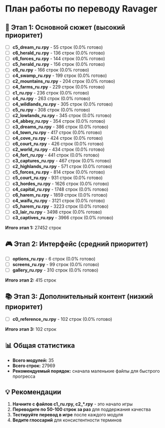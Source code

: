 # План работы по переводу Ravager

## 🎯 Этап 1: Основной сюжет (высокий приоритет)

- [ ] **c5_dream_ru.rpy** - 55 строк (0.0% готово)
- [ ] **c6_herald_ru.rpy** - 136 строк (0.0% готово)
- [ ] **c6_forces_ru.rpy** - 144 строк (0.0% готово)
- [ ] **c5_herald_ru.rpy** - 156 строк (0.0% готово)
- [ ] **c6_ru.rpy** - 166 строк (0.0% готово)
- [ ] **c4_swamp_ru.rpy** - 199 строк (0.0% готово)
- [ ] **c2_mountains_ru.rpy** - 204 строк (0.0% готово)
- [ ] **c4_farms_ru.rpy** - 229 строк (0.0% готово)
- [ ] **c1_ru.rpy** - 236 строк (0.0% готово)
- [ ] **c4_ru.rpy** - 263 строк (0.0% готово)
- [ ] **c4_wildlands_ru.rpy** - 305 строк (0.0% готово)
- [ ] **c5_ru.rpy** - 308 строк (0.0% готово)
- [ ] **c2_lowlands_ru.rpy** - 345 строк (0.0% готово)
- [ ] **c4_abbey_ru.rpy** - 354 строк (0.0% готово)
- [ ] **c3_dreams_ru.rpy** - 386 строк (0.0% готово)
- [ ] **c4_town_ru.rpy** - 417 строк (0.0% готово)
- [ ] **c4_cove_ru.rpy** - 424 строк (0.0% готово)
- [ ] **c6_court_ru.rpy** - 426 строк (0.0% готово)
- [ ] **c2_world_ru.rpy** - 434 строк (0.0% готово)
- [ ] **c4_fort_ru.rpy** - 441 строк (0.0% готово)
- [ ] **c3_captures_ru.rpy** - 467 строк (0.0% готово)
- [ ] **c2_highlands_ru.rpy** - 571 строк (0.0% готово)
- [ ] **c5_forces_ru.rpy** - 814 строк (0.0% готово)
- [ ] **c5_court_ru.rpy** - 931 строк (0.0% готово)
- [ ] **c3_hordes_ru.rpy** - 1626 строк (0.0% готово)
- [ ] **c4_capital_ru.rpy** - 1748 строк (0.0% готово)
- [ ] **c6_harem_ru.rpy** - 1859 строк (0.0% готово)
- [ ] **c4_waifu_ru.rpy** - 3121 строк (0.0% готово)
- [ ] **c5_harem_ru.rpy** - 3223 строк (0.0% готово)
- [ ] **c3_lair_ru.rpy** - 3498 строк (0.0% готово)
- [ ] **c3_captives_ru.rpy** - 3966 строк (0.0% готово)

**Итого этап 1:** 27452 строк

## 🎮 Этап 2: Интерфейс (средний приоритет)

- [ ] **options_ru.rpy** - 6 строк (0.0% готово)
- [ ] **screens_ru.rpy** - 99 строк (0.0% готово)
- [ ] **gallery_ru.rpy** - 310 строк (0.0% готово)

**Итого этап 2:** 415 строк

## 📚 Этап 3: Дополнительный контент (низкий приоритет)

- [ ] **c0_reference_ru.rpy** - 102 строк (0.0% готово)

**Итого этап 3:** 102 строк

## 📊 Общая статистика

- **Всего модулей:** 35
- **Всего строк:** 27969
- **Рекомендуемый порядок:** сначала маленькие файлы для быстрого прогресса

## 💡 Рекомендации

1. **Начните с файлов c1_ru.rpy, c2_*.rpy** - это начало игры
2. **Переводите по 50-100 строк за раз** для поддержания качества
3. **Тестируйте перевод в игре** после каждого модуля
4. **Ведите глоссарий** для консистентности терминов
